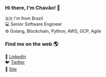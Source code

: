 ### Hi there, I'm Chavão! 👋

🇧🇷 I'm from Brazil <br />
💻 Senior Software Engineer <br />
⚙️ Golang, Blockchain, Python, AWS, GCP, Agile

### Find me on the web 🌎

💼 [LinkedIn](https://br.linkedin.com/in/chavao) <br />
🐦 [Twitter](https://twitter.com/Chavao) <br />
🚀 [Site](https://www.chavao.net/)

<!--
**Chavao/Chavao** is a ✨ _special_ ✨ repository because its `README.md` (this file) appears on your GitHub profile.

Here are some ideas to get you started:

- 🔭 I’m currently working on ...
- 🌱 I’m currently learning ...
- 👯 I’m looking to collaborate on ...
- 🤔 I’m looking for help with ...
- 💬 Ask me about ...
- 📫 How to reach me: ...
- 😄 Pronouns: ...
- ⚡ Fun fact: ...
-->
